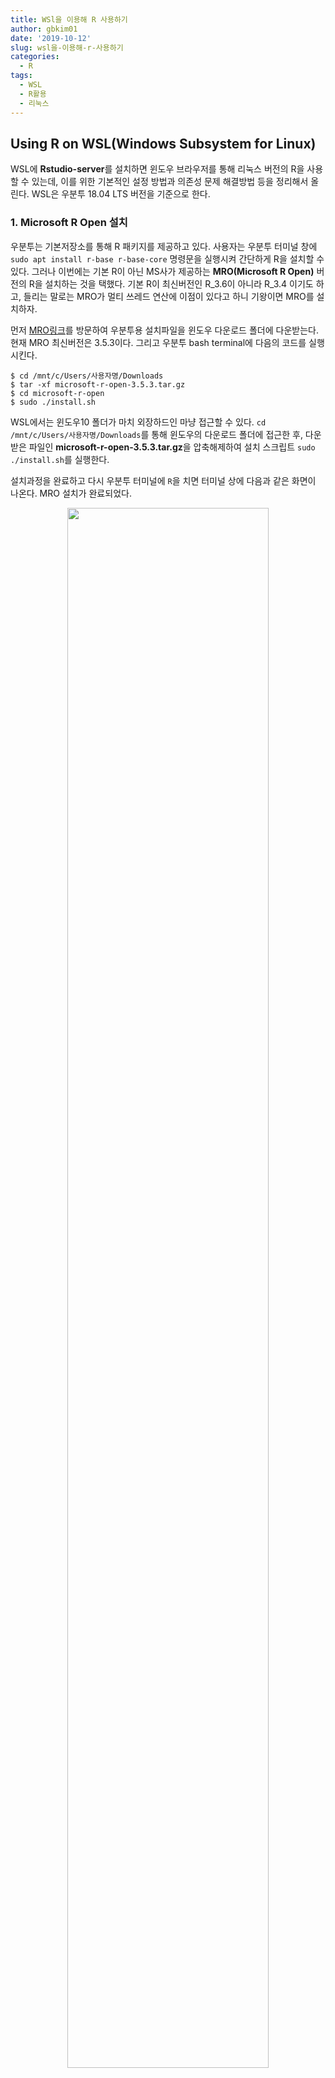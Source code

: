 ```yaml
---
title: WSl을 이용해 R 사용하기
author: gbkim01
date: '2019-10-12'
slug: wsl을-이용해-r-사용하기
categories:
  - R
tags:
  - WSL
  - R활용
  - 리눅스
---
```


## **Using R on WSL(Windows Subsystem for Linux)**

WSL에 **Rstudio-server**를 설치하면 윈도우 브라우저를 통해 리눅스 버전의 R을 사용할 수 있는데, 이를 위한 기본적인 설정 방법과 의존성 문제 해결방법 등을 정리해서 올린다. WSL은 우분투 18.04 LTS 버전을 기준으로 한다. 

### 1. Microsoft R Open 설치

우분투는 기본저장소를 통해 R 패키지를 제공하고 있다. 사용자는 우분투 터미널 창에 `sudo apt install r-base r-base-core` 명령문을 실행시켜 간단하게 R을 설치할 수 있다. 그러나 이번에는 기본 R이 아닌 MS사가 제공하는 **MRO(Microsoft R Open)** 버전의 R을 설치하는 것을 택했다. 기본 R이 최신버전인 R_3.6이 아니라 R_3.4 이기도 하고, 들리는 말로는 MRO가 멀티 쓰레드 연산에 이점이 있다고 하니 기왕이면 MRO를 설치하자.

먼저 [MRO링크](https://mran.microsoft.com/download)를 방문하여 우분투용 설치파일을 윈도우 다운로드 폴더에 다운받는다. 현재 MRO 최신버전은 3.5.3이다. 그리고 우분투 bash terminal에 다음의 코드를 실행시킨다. 

```
$ cd /mnt/c/Users/사용자명/Downloads
$ tar -xf microsoft-r-open-3.5.3.tar.gz
$ cd microsoft-r-open
$ sudo ./install.sh
```
WSL에서는 윈도우10 폴더가 마치 외장하드인 마냥 접근할 수 있다. `cd /mnt/c/Users/사용자명/Downloads`를 통해 윈도우의 다운로드 폴더에 접근한 후, 다운받은 파일인 **microsoft-r-open-3.5.3.tar.gz**을 압축해제하여 설치 스크립트 `sudo ./install.sh`를 실행한다.  

설치과정을 완료하고 다시 우분투 터미널에 `R`을 치면 터미널 상에 다음과 같은 화면이 나온다. MRO 설치가 완료되었다. 

<center>
<img src = "https://user-images.githubusercontent.com/30010992/66693086-0b6c7f00-ece0-11e9-88c4-83ac57ba4444.PNG" width=80%>
</center>


### 2. Rstudio-Server 설치

이제 윈도우의 웹브라우저를 통해 WSL의 R에 접속하여 사용할 수 있도록 Rstudio-server를 설치해야 한다. 방법은 매우 간단하다. [링크](https://rstudio.com/products/rstudio/download-server/debian-ubuntu/)에 나온 설명을 따라 그대로 우분투 터미널에 다음의 코드를 입력하면 된다. 
```
$ sudo apt-get install gdebi-core
$ wget https://download2.rstudio.org/server/trusty/amd64/rstudio-server-1.2.5001-amd64.deb
$ sudo gdebi rstudio-server-1.2.5001-amd64.deb
```
버전이 업데이트 되면 위의 코드가 조금씩 변경될 수 있으니 반드시 [링크](https://rstudio.com/products/rstudio/download-server/debian-ubuntu/)의 내용을 확인하자. 

설치과정이 완료되고 다시 우분투 터미널에 다음의 코드를 입력하면 Rstudio-server가 실행되며 윈도우의 브라우저 에서 접속할 수 있는 상태가 된다. 
```
$ sudo rstudio-server start
$ sudo rstudio-server stop
```
`sudo rstudio-server start`는 Rstudio-server를 실행시키는 명령어 이고 `sudo rstudio-server stop`은 Rstudio-server를 종료시키는 명령어이다. 작업이나 분석이 끝나면 꼭 `sudo rstudio-server stop`를 입력하여 R 서버를 종료시키자. 

`sudo rstudio-server stop` 코드를 입력하여 서버를 실행시켰다면 윈도우 브라우저 주소창에 `localhost:8787`을 입력하자. 파이어폭스, 크롬, 익스플로러, 엣지... 어느 브라우저를 이용해도 상관없다. 다만 개인이 운용하는 서버나 AWS등의 클라우드 서버를 운용할 경우 `localhost:8787`의 localhost 대신 서버 ip주소를 입력해야 한다.

브라우저에 다음과 같은 화면이 뜨면 정상적으로 작동한 것이다. 화면의 **Username**과 **Password**는 WSL의 개인 사용자명과 비밀번호이다. 이제 기본적인 설치과정은 완료되었다. 

<center>
<img src = "https://user-images.githubusercontent.com/30010992/66693087-0f000600-ece0-11e9-92ac-815dac274d55.PNG" width=80%>
</center>


### 3. 의존성 문제 해결 및 기본 설정

#### 1) JAVA, rJava 설치
R에서 사용하는 다양한 패키지 중에서 JAVA에 의존하는 패키지가 있다. 예를들어 한글 형태소 분석을 위한 R패키지인 **KoNLP**는 JAVA와 rJava가 설정되어 있지 않으면 사용할 수 없다. 
우분투에서 JAVA를 설치하는 방법은 다양하다. 기본저장소에서 제공하는 Open-JDK를 설치할 수도 있고 오라클에서 제공하는 JDK를 직접 다운받아 설치할 수도 있다. 여기서는 개인적으로 가장 간단하다고 생각하는 방법을 안내한다. 

```
$ sudo apt-get install default-jdk
$ sudo update-alternatives --config java
$ sudo R CMD javareconf
$ sudo apt install r-cran-rjava
```
첫번째 코드를 우분투 터미널에 입력하여 JDK를 설치한다. 컴퓨터에 여러가지 버전의 JAVA가 설치되어 있다면 두번째 코드를 실행시켜 실제 이용할 JAVA를 선택한다. 한가지 종류만 설치되어 있을 경우 이 과정은 생략한다. 
마지막 코드인  `sudo R CMD javareconf`는 자바 환경변수를 설정하는 것이다. 윈도우 상에서도 JAVA를 설치할 경우  시스템 변수에 **JAVA_HOME**과 **PATH**를 추가하는 과정을 거치는 것과 유사한 과정이다. 우분투에서도 편집기 창을 열어 직접 환경을 설정할 수도 있지만 그냥 간단하게 `sudo R CMD javareconf`입력으로 마무리 하자. 

네번째 코드인 `sudo apt install r-cran-rjava`는 cran을 통해 우분투 시스템 상에 **rJava**를 설치하는 것이다. 인터넷에는 이 과정을 생략하고 바로 R 스크립트 창에서 `install.packages("rJava")`를 실행하면 된다고 하지만 내 경우에  `sudo apt install r-cran-rjava`를 생략하면 다음 과정에 오류가 났다. 

```
install.packages("rJava")
```
자바를 설정하는 마지막 과정으로 R스크립트 상에서 **rJava**를 설치하기 위해  `install.packages("rJava")`를 실행한다.

#### 2) WSL 한글 언어 로케일 설정
다음으로 WSL의 한글 언어팩 설치 및 로케일에 대한 설정을 해야 한다. 이 과정이 없으면  `c("UTF-8", "CP949", "EUC-KR")`관련 기본 인코딩 문제가 발생하며 **KoNLP** 설치가 불가능하다.

다음의 코드를 우분투 터미널에 실행시켜 언어팩을 설치하고 로케일 설정을 한다. 

```
sudo apt-get install language-pack-ko
sudo locale-gen ko_KR.UTF-8
```
언어팩을 설치하면 `sudo nano /etc/profile`를 실행시켜 나오는 창의 마지막 행에 `export LANG=ko_KR.UTF-8` 열어 설정을 마무리 한다. 

```
sudo nano /etc/profile
export LANG=ko_KR.UTF-8
```

마지막으로 한글 글꼴을 설치한다. 글꼴이 없으면 나중에 그래프를 그릴때 한글 글꼴이 깨지는 경우가 있다. 
```
sudo apt-get install fonts-unfonts-core fonts-unfonts-extra fonts-baekmuk fonts-nanum fonts-nanum-coding fonts-nanum-extra
```


#### 3) 의존성 문제 해결을 위한 기타 라이브러리 및 R패키지 설치

사용하다 보면 `The previous R session was abnormally terminated due to an unexpected crash`의 문구와 함께 R이 갑자기 중단되는 경우가 생긴다. 그 때마다 검색해 보면 SSL오류라거나 의존성 있는 R패키지가 제대로 설치되지 않았다거나 하는 등 문제도 다양하고 해결책도 다양하다. 그냥 다음의 코드를 우분투 터미널에 실행시켜 한꺼번에 해결하자.

```
sudo apt-get install libcurl4-openssl-dev libssl-dev libxslt1-dev libxml2-dev libcurl4-gnutls-dev
sudo apt-get install r-cran-rcpp r-cran-inline r-cran-rcpp r-cran-rsqlite r-cran-devtools r-cran-tidyverse 
sudo apt-get install gfortran curl
```
마지막 다음의 코드는 R스크립트에서 실행시킨다.
```
install.packages("curl")
```

#### 4) blogdown 운영시 블로그 페이지가 깨지는 문제
윈도우에서 **blogdown**을 실행시켰을 때는 겪지 못한 문제인데 우분투 R에서 블로그의 새로운 글을 작성하고 'blogdown:::serve_site()'로 사이트를 생성하면 블로그 페이지가 전부 깨지는 문제가 발생했다. 
검색하니 블로그 페이지의 주소가 제대로 생성되지 않기 때문이라고 한다. 설정파일인 **config.toml**에  `relativeurls = true`의 옵션을 추가한다.


### 4. 해결하지 못한 문제
마찬가지로 **blogdown**에서 블로그를 빌드할 때 생기는 문제이다. 이 블로그의 경우, 블로그 대문에 배경화면이 되는 이미지 파일을 **static** 폴더에 두었는데, 우분투 상에서 'blogdown:::serve_site()'를 실행하면 배경화면이 나타나지 않는다. **static** 폴더에 접근이 안되서 생기는 문제라고는 하는데 아직까지 해결책은 찾지 못했다. 이 문제는 차차 해결할 예정이다.

